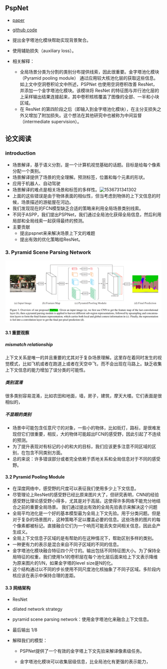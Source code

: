 ## PspNet

* [paper](paper/2017-Pyramid%20Scene%20Parsing%20Network.pdf)
* [github code](https://github.com/jiye-ML/Semantic_Segmentation_PspNet.git)

* 提出金字塔池化模块帮助实现背景聚合。
* 使用辅助损失（auxiliary loss）。

* 相关解释：
    * 全局场景分类为分割的类别分布提供线索，因此很重要。金字塔池化模块（Pyramid pooling module）
    通过应用较大核池化层的获取这些信息。如上文中空洞卷积论文中所述，PSPNet 也使用空洞卷积改善 ResNet，
    并添加一个金字塔池化模块。该模块将 ResNet 的特征图与并行池化层的上采样输出结果连接起来，其中卷积核核覆盖了图像的全部、一半和小块区域。
    * 在 ResNet 的第四阶段之后（即输入到金字塔池化模块），在主分支损失之外又增加了附加损失。这个想法在其他研究中也被称为中间监督（intermediate supervision）。





## 论文阅读



### introduction

* 场景解译，基于语义分割，是一个计算机视觉基础的话题。目标是给每个像素分配一个类别。
* 场景解译提供了场景的完全理解。预测标签，位置和每个元素的形状。
* 应用于机器人、自动驾驶
* 场景解译的难点是相关场景和标签的多样性。![1536731341302](G:\AI\FCN\Semantic_Segmentation_Review\readme\PspNet_效果)
* 上面的这些错误是由于物体表面的相似性，但当考虑到物体的上下文信息的时候，场景描述的游艇屋在河边。
* 我们发现现在的FCN模型缺乏合适的策略来利用全局场景类别线索。
* 不同于ASPP，我们提出PSPNet，我们通过全局池化获得全局信息，然后利用局部和全局线索一起获得最终的预测。
* 主要贡献
  * 提出pspnet来来解决场景上下文的难题
  * 提出有效的优化策略给ResNet。



### 3. Pyramid Scene Parsing Network    

![](readme/PspNet_01.png)

#### 3.1 重要观察

##### mismatch relationship

上下文关系是唯一的并且重要的尤其对于复杂场景理解。这里存在着同时发生的视觉模式，比如飞机或者在跑道上或者在天空中飞，而不会出现在马路上。缺乏收集上下文信息的能力增加了误分类的可能性。

##### 类别混淆

很多类别容易混淆，比如农田和地面，墙，房子，建筑，摩天大楼。它们表面是很相似的，

##### 不显眼的类别

* 场景中可能包含任意尺寸的对象，一些小的物体，比如街灯，路标，是很难发现但它们很重要，相反，大的物体可能超出FCN的感受野，因此引起了不连续的预测。
* 为了提升表现对有标记的小的和大的目标，我们应该更多注意不同区域的区别，在包含不同类别方面。
* 总的来说：许多错误部分或者完全依赖于质地关系和全局信息对于不同的感受野。

#### 3.2 Pyramid Pooling Module

* 在深度网络中，感受野的尺度可以表征我们使用多少上下文信息。
* 尽管理论上ResNet的感受野已经比原来图片大了，但研究表明，CNN的经验感受野比理论感受野小得多，尤其是对于高层。这使得许多网络不能充分地结合之前的重要全局场景。 我们通过提出有效的全局先验表示来解决这个问题
* 全局平均池化是一个好的基本模型最为全局上下文先验。用于分类问题。但是对于复杂的场景图片，这种策略不足以覆盖必要的信息。这些场景的图片的每个像素都被标记。直接融合它们为一个响亮可能丢失空间相关信息，因此会产生歧义。
* 全局上下文信息子区域的是有帮助的在这种情况下，帮助区别多样的类别。
* 一种更有力的表示是混合来自不同子区域的不同的信息。
* 金字塔池化模块融合特征四个尺寸的。输出包括不同特征图大小。为了保持全局特征的权重，我们使用1x1的卷积层在每个池化层后面来给上下文表示降维为原来图片的1/N，如果金字塔的level size是N的化。
* 这个结构通过以不同的步长使用不同尺度池化核抽象了不同子区域。多阶段内核应该在表示中保持合理的差距。

#### 3.3 网络架构

* ResNet

* dilated network strategy

* pyramid scene parsing network：使用金字塔池化来融合上下文信息。

* 最后输出 1/8

* 解释我们的模型：

  * PSPNet提供了一个有效的金字塔上下文先验来解译像素级任务。

  * 金字塔池化模块可以收集层级信息，比全局池化有更强的表示能力，

    





